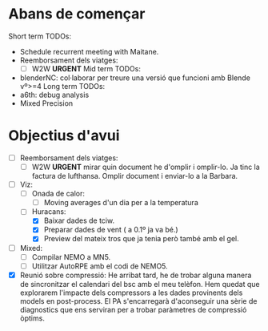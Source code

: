 # Abans de començar
Short term TODOs:
- Schedule recurrent meeting with Maitane.
- Reemborsament dels viatges:
	- [ ] W2W **URGENT**
Mid term TODOs:
- blenderNC: col·laborar per treure una versió que funcioni amb Blende vº>=4 
Long term TODOs:
- a6th: debug analysis
- Mixed Precision

# Objectius d'avui
- [ ] Reemborsament dels viatges:
	- [ ] W2W **URGENT** mirar quin document he d'omplir i omplir-lo.
	      Ja tinc la factura de lufthansa. Omplir document i enviar-lo a la Barbara.
- [ ] Viz:
	- [ ] Onada de calor:
		- [ ] Moving averages d'un dia per a la temperatura
	- [ ] Huracans:
		- [x] Baixar dades de tciw.
		- [x] Preparar dades de vent ( a 0.1º ja va bé.)
		- [x] Preview del mateix tros que ja tenia però també amb el gel.
- [ ] Mixed:
	- [ ] Compilar NEMO a MN5.
	- [ ] Utilitzar AutoRPE amb el codi de NEMO5.
- [x] Reunió sobre compressió:
      He arribat tard, he de trobar alguna manera de sincronitzar el calendari del bsc amb el meu telèfon.
      Hem quedat que explorarem l'impacte dels compressors a les dades provinents dels models en post-process. El PA s'encarregarà d'aconseguir una sèrie de diagnostics que ens serviran per a trobar paràmetres de compressió òptims.